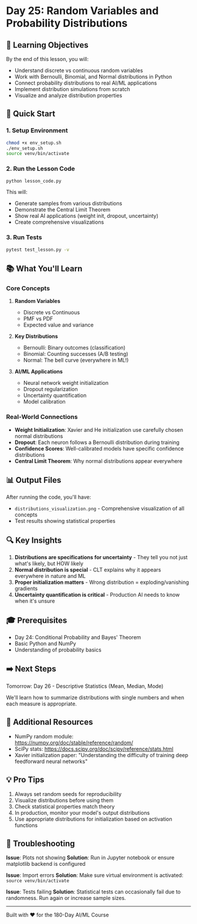 # Day 25: Random Variables and Probability Distributions

## 🎯 Learning Objectives

By the end of this lesson, you will:
- Understand discrete vs continuous random variables
- Work with Bernoulli, Binomial, and Normal distributions in Python
- Connect probability distributions to real AI/ML applications
- Implement distribution simulations from scratch
- Visualize and analyze distribution properties

## 🚀 Quick Start

### 1. Setup Environment

```bash
chmod +x env_setup.sh
./env_setup.sh
source venv/bin/activate
```

### 2. Run the Lesson Code

```bash
python lesson_code.py
```

This will:
- Generate samples from various distributions
- Demonstrate the Central Limit Theorem
- Show real AI applications (weight init, dropout, uncertainty)
- Create comprehensive visualizations

### 3. Run Tests

```bash
pytest test_lesson.py -v
```

## 📚 What You'll Learn

### Core Concepts

1. **Random Variables**
   - Discrete vs Continuous
   - PMF vs PDF
   - Expected value and variance

2. **Key Distributions**
   - Bernoulli: Binary outcomes (classification)
   - Binomial: Counting successes (A/B testing)
   - Normal: The bell curve (everywhere in ML!)

3. **AI/ML Applications**
   - Neural network weight initialization
   - Dropout regularization
   - Uncertainty quantification
   - Model calibration

### Real-World Connections

- **Weight Initialization**: Xavier and He initialization use carefully chosen normal distributions
- **Dropout**: Each neuron follows a Bernoulli distribution during training
- **Confidence Scores**: Well-calibrated models have specific confidence distributions
- **Central Limit Theorem**: Why normal distributions appear everywhere

## 📊 Output Files

After running the code, you'll have:
- `distributions_visualization.png` - Comprehensive visualization of all concepts
- Test results showing statistical properties

## 🔍 Key Insights

1. **Distributions are specifications for uncertainty** - They tell you not just what's likely, but HOW likely
2. **Normal distribution is special** - CLT explains why it appears everywhere in nature and ML
3. **Proper initialization matters** - Wrong distribution = exploding/vanishing gradients
4. **Uncertainty quantification is critical** - Production AI needs to know when it's unsure

## 🎓 Prerequisites

- Day 24: Conditional Probability and Bayes' Theorem
- Basic Python and NumPy
- Understanding of probability basics

## ➡️ Next Steps

Tomorrow: Day 26 - Descriptive Statistics (Mean, Median, Mode)

We'll learn how to summarize distributions with single numbers and when each measure is appropriate.

## 📖 Additional Resources

- NumPy random module: https://numpy.org/doc/stable/reference/random/
- SciPy stats: https://docs.scipy.org/doc/scipy/reference/stats.html
- Xavier initialization paper: "Understanding the difficulty of training deep feedforward neural networks"

## 💡 Pro Tips

1. Always set random seeds for reproducibility
2. Visualize distributions before using them
3. Check statistical properties match theory
4. In production, monitor your model's output distributions
5. Use appropriate distributions for initialization based on activation functions

## 🐛 Troubleshooting

**Issue**: Plots not showing
**Solution**: Run in Jupyter notebook or ensure matplotlib backend is configured

**Issue**: Import errors
**Solution**: Make sure virtual environment is activated: `source venv/bin/activate`

**Issue**: Tests failing
**Solution**: Statistical tests can occasionally fail due to randomness. Run again or increase sample sizes.

---

Built with ❤️ for the 180-Day AI/ML Course
